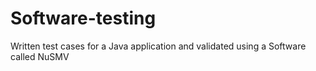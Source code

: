 # Software-testing

Written test cases for a Java application and validated using a Software called NuSMV
